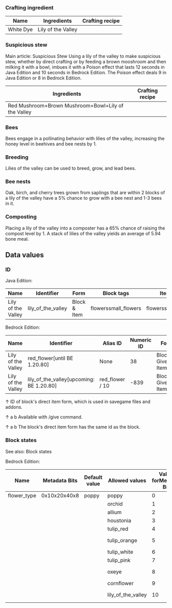 ### Crafting ingredient
| Name      | Ingredients        | Crafting recipe |
|-----------|--------------------|-----------------|
| White Dye | Lily of the Valley |                 |

### Suspicious stew
Main article: Suspicious Stew
Using a lily of the valley to make suspicious stew, whether by direct crafting or by feeding a brown mooshroom and then milking it with a bowl, imbues it with a Poison effect that lasts 12 seconds in Java Edition and 10 seconds in Bedrock Edition. The Poison effect deals 9 in Java Edition or 8 in Bedrock Edition.

| Ingredients                                         | Crafting recipe |
|-----------------------------------------------------|-----------------|
| Red Mushroom+Brown Mushroom+Bowl+Lily of the Valley |                 |

### Bees
Bees engage in a pollinating behavior with lilies of the valley, increasing the honey level in beehives and bee nests by 1.

### Breeding
Lilies of the valley can be used to breed, grow, and lead bees.

### Bee nests
Oak, birch, and cherry trees grown from saplings that are within 2 blocks of a lily of the valley have a 5% chance to grow with a bee nest and 1-3 bees in it.

### Composting
Placing a lily of the valley into a composter has a 65% chance of raising the compost level by 1. A stack of lilies of the valley yields an average of 5.94 bone meal.

## Data values
### ID
Java Edition:

| Name               | Identifier         | Form         | Block tags           | Item tags            | Translation key                    |
|--------------------|--------------------|--------------|----------------------|----------------------|------------------------------------|
| Lily of the Valley | lily_of_the_valley | Block & Item | flowerssmall_flowers | flowerssmall_flowers | block.minecraft.lily_of_the_valley |

Bedrock Edition:

| Name               | Identifier                                | Alias ID        | Numeric ID | Form                       | Item ID[i 1]   | Translation key                      |
|--------------------|-------------------------------------------|-----------------|------------|----------------------------|----------------|--------------------------------------|
| Lily of the Valley | red_flower‌[until BE 1.20.80]             | None            | 38         | Block & Giveable Item[i 2] | Identical[i 3] | tile.red_flower.lilyOfTheValley.name |
| Lily of the Valley | lily_of_the_valley‌[upcoming: BE 1.20.80] | red_flower / 10 | -839       | Block & Giveable Item[i 2] | Identical[i 3] | tile.red_flower.lilyOfTheValley.name |


↑ ID of block's direct item form, which is used in savegame files and addons.

↑ a b Available with /give command.

↑ a b The block's direct item form has the same id as the block.


### Block states
See also: Block states

Bedrock Edition:

| Name        | Metadata Bits | Default value | Allowed values     | Values forMetadata Bits | Description        |
|-------------|---------------|---------------|--------------------|-------------------------|--------------------|
| flower_type | 0x10x20x40x8  | poppy         | poppy              | 0                       | Poppy              |
|             |               |               | orchid             | 1                       | Blue Orchid        |
|             |               |               | allium             | 2                       | Allium             |
|             |               |               | houstonia          | 3                       | Azure Bluet        |
|             |               |               | tulip_red          | 4                       | Red Tulip          |
|             |               |               | tulip_orange       | 5                       | Orange Tulip       |
|             |               |               | tulip_white        | 6                       | White Tulip        |
|             |               |               | tulip_pink         | 7                       | Pink Tulip         |
|             |               |               | oxeye              | 8                       | Oxeye Daisy        |
|             |               |               | cornflower         | 9                       | Cornflower         |
|             |               |               | lily_of_the_valley | 10                      | Lily of the Valley |


